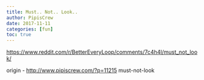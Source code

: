 ```yaml
---
title: Must.. Not.. Look..
author: PipisCrew
date: 2017-11-11
categories: [fun]
toc: true
---
```


https://www.reddit.com/r/BetterEveryLoop/comments/7c4h4l/must_not_look/

origin - http://www.pipiscrew.com/?p=11215 must-not-look